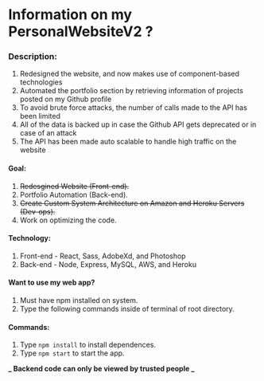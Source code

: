 # Information on my PersonalWebsiteV2 ?

### Description:

1. Redesigned the website, and now makes use of component-based technologies
2. Automated the portfolio section by retrieving information of projects posted on my Github profile
3. To avoid brute force attacks, the number of calls made to the API has been limited
4. All of the data is backed up in case the Github API gets deprecated or in case of an attack
5. The API has been made auto scalable to handle high traffic on the website

#### Goal:

1. <del>Redesgined Website (Front-end).</del><br>
2. Portfolio Automation (Back-end).<br>
3. <del>Create Custom System Architecture on Amazon and Heroku Servers (Dev-ops).<del><br>
4. Work on optimizing the code.

#### Technology:

1. Front-end - React, Sass, AdobeXd, and Photoshop
2. Back-end - Node, Express, MySQL, AWS, and Heroku

#### Want to use my web app?

1. Must have npm installed on system.
2. Type the following commands inside of terminal of root directory.

#### Commands:

1. Type `npm install` to install dependences.
2. Type `npm start` to start the app.

**_ Backend code can only be viewed by trusted people _**
